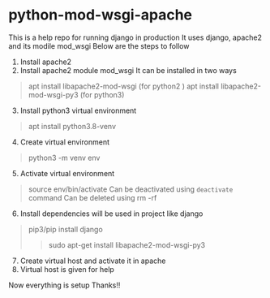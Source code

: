 # python-mod-wsgi-apache
This is a help repo for running django in production
It uses django, apache2 and its modile mod_wsgi
Below are the steps to follow

1. Install apache2
2. Install apache2 module mod_wsgi
It can be installed in two ways
> apt install libapache2-mod-wsgi (for python2 )
> apt install libapache2-mod-wsgi-py3 (for python3)
3. Install python3 virtual environment
> apt install python3.8-venv
4. Create virtual environment
> python3 -m venv env
5. Activate virtual environment
> source env/bin/activate
> Can be deactivated using `deactivate` command
> Can be deleted using rm -rf <virtual-env-dir>
6. Install dependencies will be used in project like django
> pip3/pip install django
>> sudo apt-get install libapache2-mod-wsgi-py3
7. Create virtual host and activate it in apache
8. Virtual host is given for help

Now everything is setup
Thanks!!
